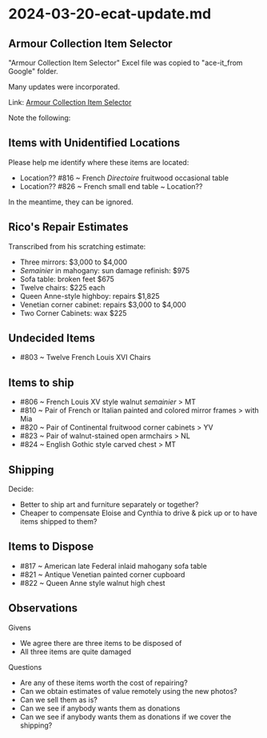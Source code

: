 # 2024-03-20-ecat-update.md

## Armour Collection Item Selector

"Armour Collection Item Selector" Excel file was copied to "ace-it_from Google" folder.

Many updates were incorporated.

Link: [Armour Collection Item Selector](https://1drv.ms/x/s!ApNaa7TigSexqiQERlwkmZV-tmIP?e=OeaCX0)

Note the following:

## Items with Unidentified Locations

Please help me identify where these items are located:

* Location?? #816 ~ French *Directoire* fruitwood occasional table
* Location?? #826 ~ French small end table ~ Location??

In the meantime, they can be ignored.

## Rico's Repair Estimates

Transcribed from his scratching estimate:

* Three mirrors: $3,000 to $4,000
* _Semainier_ in mahogany: sun damage refinish: $975
* Sofa table: broken feet $675
* Twelve chairs: $225 each
* Queen Anne-style highboy: repairs $1,825
* Venetian corner cabinet: repairs $3,000 to $4,000
* Two Corner Cabinets: wax $225

## Undecided Items

* #803 ~ Twelve French Louis XVI Chairs

## Items to ship

* #806 ~ French Louis XV style walnut *semainier* > MT
* #810 ~ Pair of French or Italian painted and colored mirror frames > with Mia
* #820 ~ Pair of Continental fruitwood corner cabinets > YV
* #823 ~ Pair of walnut-stained open armchairs > NL
* #824 ~ English Gothic style carved chest > MT

## Shipping

Decide:
* Better to ship art and furniture separately or together?
* Cheaper to compensate Eloise and Cynthia to drive & pick up or to have items shipped to them?

## Items to Dispose

* #817 ~ American late Federal inlaid mahogany sofa table
* #821 ~ Antique Venetian painted corner cupboard
* #822 ~ Queen Anne style walnut high chest

## Observations

Givens
* We agree there are three items to be disposed of
* All three items are quite damaged

Questions

* Are any of these items worth the cost of repairing?
* Can we obtain estimates of value remotely using the new photos?
* Can we sell them as is?
* Can we see if anybody wants them as donations
* Can we see if anybody wants them as donations if we cover the shipping?


